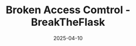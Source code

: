 ---
title: "Broken Access Comtrol - BreakTheFlask"
date: 2025-04-10
categories: [OWASP, Code review, BreakTheFlask]
tags: [Code review]
layout: post
publish: true
---